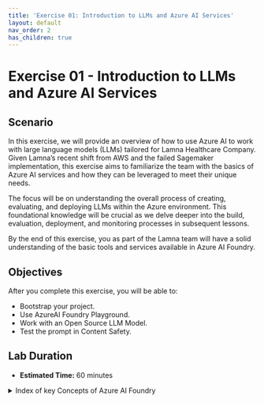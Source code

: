 ```yaml
---
title: 'Exercise 01: Introduction to LLMs and Azure AI Services'
layout: default
nav_order: 2
has_children: true
---
```


# Exercise 01 - Introduction to LLMs and Azure AI Services

##  Scenario

In this exercise, we will provide an overview of how to use Azure AI to work with large language models (LLMs) tailored for Lamna Healthcare Company. Given Lamna’s recent shift from AWS and the failed Sagemaker implementation, this exercise aims to familiarize the team with the basics of Azure AI services and how they can be leveraged to meet their unique needs.

The focus will be on understanding the overall process of creating, evaluating, and deploying LLMs within the Azure environment. This foundational knowledge will be crucial as we delve deeper into the build, evaluation, deployment, and monitoring processes in subsequent lessons.

By the end of this exercise, you as part of the Lamna team will have a solid understanding of the basic tools and services available in Azure AI Foundry.

## Objectives

After you complete this exercise, you will be able to:

* Bootstrap your project.
* Use AzureAI Foundry Playground.
* Work with an Open Source LLM Model.
* Test the prompt in Content Safety.

## Lab Duration

* **Estimated Time:** 60 minutes

<details markdown="block">
<summary>Index of key Concepts of Azure AI Foundry</summary>

## Azure AI Resource  
   
The Azure AI Resource is the main Azure resource for AI Foundry. It provides a working environment for teams to build and manage AI applications. It allows access to multiple Azure AI services in a single setup and includes features for billing, security configuration, and monitoring.  
   
## Azure AI projects  
   
Azure AI projects are organizational containers that provide tools for AI customization and orchestration. They allow you to organize your work, save state across different tools (such as prompt flow), and collaborate with others. Projects also help you keep track of billing, manage access, and provide data isolation.  
   
## Azure AI Service  
   
The Azure AI Service offers a unified endpoint and API Keys to access multiple services, such as Azure OpenAI, Content Safety, Speech, and Vision. These services are shared across all projects, providing a centralized and efficient way to access them.  
   
## Storage Account  
   
The Storage Account stores artifacts for your projects, such as flows and evaluations. To ensure data isolation, storage containers are prefixed using the project GUID, and they are conditionally secured for the project identity.  
   
## Key Vault  
   
The Key Vault is used to store secrets, such as connection strings for your resource connections. To maintain data isolation, secrets cannot be retrieved across projects via APIs, ensuring the security of your sensitive information.  
   
## Container Registry  
   
The Container Registry stores Docker images that are created when using the custom runtime for prompt flow. To ensure data isolation, Docker images are prefixed using the project GUID, allowing for easy identification and management.  
   
## Application Insights  
   
Application Insights is used as a log storage option when you choose to enable application-level logging for your deployed prompt flows. It provides a centralized location to store and analyze logs for monitoring and troubleshooting purposes.  
   
## Log Analytics Workspaces  
   
Log Analytics Workspaces serve as the backing storage for application insights, handling log ingestion. They provide a scalable and reliable solution for storing and analyzing log data from your AI applications.

## AI Project and AI Resource RBAC

https://learn.microsoft.com/en-us/azure/ai-studio/concepts/rbac-ai-studio

</details>
